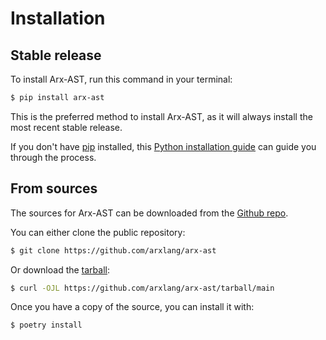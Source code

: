 # Installation

## Stable release

To install Arx-AST, run this command in your
terminal:

```bash
$ pip install arx-ast
```

This is the preferred method to install Arx-AST,
as it will always install the most recent stable release.

If you don't have [pip](https://pip.pypa.io) installed, this
[Python installation guide](http://docs.python-guide.org/en/latest/starting/installation/)
can guide you through the process.

## From sources

The sources for Arx-AST can be downloaded from
the [Github repo](https://github.com/arxlang/arx-ast).

You can either clone the public repository:

```bash
$ git clone https://github.com/arxlang/arx-ast
```

Or download the
[tarball](https://github.com/arxlang/arx-ast/tarball/main):

```bash
$ curl -OJL https://github.com/arxlang/arx-ast/tarball/main
```

Once you have a copy of the source, you can install it with:

```bash
$ poetry install
```
